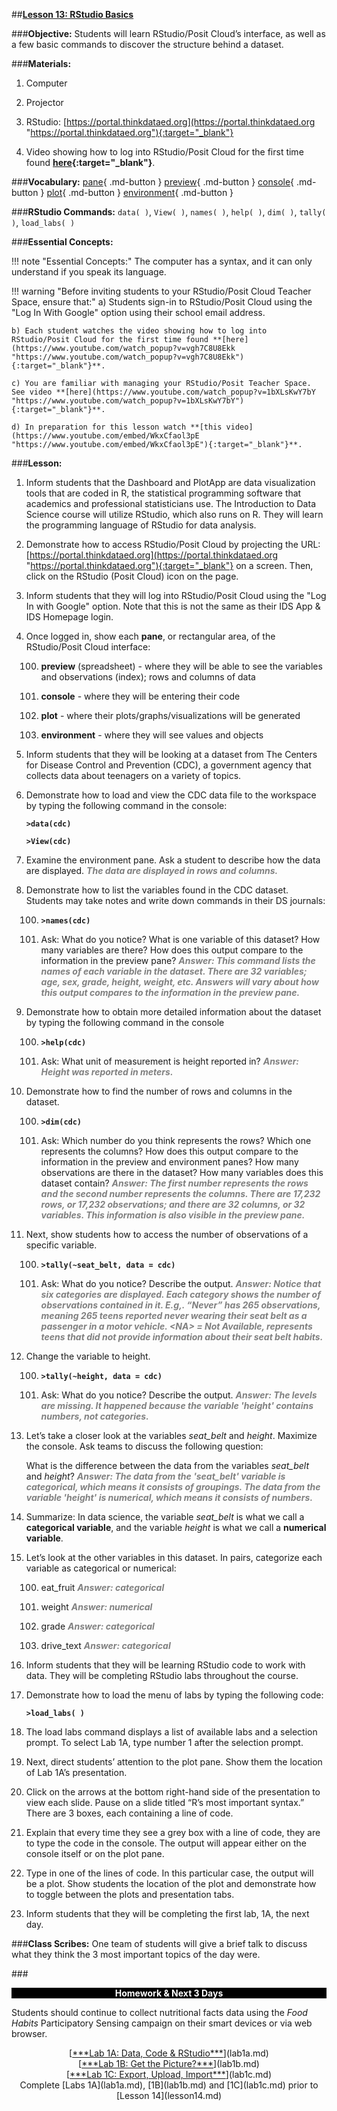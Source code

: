 ##**<u>Lesson 13: RStudio Basics</u>**

###**Objective:**
Students will learn RStudio/Posit Cloud’s interface, as well as a few basic commands to discover the structure behind
a dataset.

###**Materials:**
1. Computer

2. Projector

3. RStudio: [https://portal.thinkdataed.org](https://portal.thinkdataed.org "https://portal.thinkdataed.org"){:target="_blank"}

4. Video showing how to log into RStudio/Posit Cloud for the first time found **[here](https://www.youtube.com/watch_popup?v=vgh7C8U8Ekk "https://www.youtube.com/watch_popup?v=vgh7C8U8Ekk"){:target="_blank"}**.

###**Vocabulary:**
[pane](../../vocabulary/unit1/#pane "a rectangular area within RStudio"){ .md-button }
[preview](../../vocabulary/unit1/#preview "a pane within RStudio; (spreadsheet) - where they will be able to see the variables and observations (index); rows and columns of data"){ .md-button }
[console](../../vocabulary/unit1/#console "a pane within RStudio; the place where RStudio is waiting for you to tell it what to do, and where it will show the results of a command; you type your codes directly into the console"){ .md-button }
[plot](../../vocabulary/unit1/#plot "a pane within RStudio; where plots/graphs/visualizations will be generated"){ .md-button }
[environment](../../vocabulary/unit1/#environment "a pane within RStudio; where values and objects can be viewed"){ .md-button }

###**RStudio Commands:**
```data( )```, ```View( )```, ```names( )```, ```help( )```, ```dim( )```, ```tally( )```, ```load_labs( )```

###**Essential Concepts:**

!!! note "Essential Concepts:"
    The computer has a syntax, and it can only understand if you speak its language.

!!! warning "Before inviting students to your RStudio/Posit Cloud Teacher Space, ensure that:"
    a) Students sign-in to RStudio/Posit Cloud using the "Log In With Google" option using their school email address.

    b) Each student watches the video showing how to log into RStudio/Posit Cloud for the first time found **[here](https://www.youtube.com/watch_popup?v=vgh7C8U8Ekk "https://www.youtube.com/watch_popup?v=vgh7C8U8Ekk"){:target="_blank"}**.

    c) You are familiar with managing your RStudio/Posit Teacher Space. See video **[here](https://www.youtube.com/watch_popup?v=1bXLsKwY7bY "https://www.youtube.com/watch_popup?v=1bXLsKwY7bY"){:target="_blank"}**.

    d) In preparation for this lesson watch **[this video](https://www.youtube.com/embed/WkxCfaol3pE "https://www.youtube.com/embed/WkxCfaol3pE"){:target="_blank"}**.

###**Lesson:**
1. Inform students that the Dashboard and PlotApp are data visualization tools that are coded in R,
the statistical programming software that academics and professional statisticians use. The
Introduction to Data Science course will utilize RStudio, which also runs on R. They will learn the
programming language of RStudio for data analysis.

2. Demonstrate how to access RStudio/Posit Cloud by projecting the URL: [https://portal.thinkdataed.org](https://portal.thinkdataed.org "https://portal.thinkdataed.org"){:target="_blank"} on a screen.
Then, click on the RStudio (Posit Cloud) icon on the page.

3. Inform students that they will log into RStudio/Posit Cloud using the "Log In with Google" option. Note that this is not the same as their IDS App & IDS Homepage login.

4. Once logged in, show each **pane**, or rectangular area, of the RStudio/Posit Cloud interface:

    100. **preview** (spreadsheet) - where they will be able to see the variables and observations
    (index); rows and columns of data

    100. **console** - where they will be entering their code

    100. **plot** - where their plots/graphs/visualizations will be generated

    100. **environment** - where they will see values and objects

5. Inform students that they will be looking at a dataset from The Centers for Disease Control and
Prevention (CDC), a government agency that collects data about teenagers on a variety of topics.

6. Demonstrate how to load and view the CDC data file to the workspace by typing the following
command in the console:

    **```>data(cdc)```**

    **```>View(cdc)```**

7. Examine the environment pane. Ask a student to describe how the data are displayed. <span style="color:grey">***The data
are displayed in rows and columns.***</span>

8. Demonstrate how to list the variables found in the CDC dataset. Students may take notes and
write down commands in their DS journals:

    100. **```>names(cdc)```**

    100. Ask: What do you notice? What is one variable of this dataset? How many variables are
    there? How does this output compare to the information in the preview pane?  <span style="color:grey">***Answer: This
    command lists the names of each variable in the dataset. There are 32 variables; age, sex, grade, height, weight, etc. Answers will vary about how this output compares to the information in the preview pane.***</span>

9. Demonstrate how to obtain more detailed information about the dataset by typing the following
command in the console

    100. **```>help(cdc)```**

    100. Ask: What unit of measurement is height reported in? <span style="color:grey">***Answer: Height was reported in meters.***</span>

10. Demonstrate how to find the number of rows and columns in the dataset.

    100. **```>dim(cdc)```**

    100. Ask: Which number do you think represents the rows? Which one represents the
    columns? How does this output compare to the information in the preview and
    environment panes? How many observations are there in the dataset? How many
    variables does this dataset contain? <span style="color:grey">***Answer: The first number represents the rows and the second number represents the columns. There are 17,232 rows, or 17,232 observations;
    and there are 32 columns, or 32 variables. This information is also visible in the
    preview pane.***</span>

11. Next, show students how to access the number of observations of a specific variable.

    100. **```>tally(~seat_belt, data = cdc)```**

    100. Ask: What do you notice? Describe the output. <span style="color:grey">***Answer: Notice that six categories are
    displayed. Each category shows the number of observations contained in it. E.g,.
    “Never” has 265 observations, meaning 265 teens reported never wearing their
    seat belt as a passenger in a motor vehicle. &lt;NA> = Not Available, represents teens
    that did not provide information about their seat belt habits.***</span>

12. Change the variable to height.

    100. **```>tally(~height, data = cdc)```**

    100. Ask: What do you notice? Describe the output. <span style="color:grey">***Answer: The levels are missing. It happened
    because the variable 'height' contains numbers, not categories.***</span>

13. Let’s take a closer look at the variables *seat_belt* and *height*. Maximize the console. Ask teams to
discuss the following question:

    What is the difference between the data from the variables *seat_belt* and *height*? <span style="color:grey">***Answer: The
    data from the 'seat_belt' variable is categorical, which means it consists of
    groupings. The data from the variable 'height' is numerical, which means it consists
    of numbers.***</span>

14. Summarize: In data science, the variable *seat_belt* is what we call a **categorical variable**, and
the variable *height* is what we call a **numerical variable**.

15. Let’s look at the other variables in this dataset. In pairs, categorize each variable as categorical
or numerical:

    100. eat_fruit <span style="color:grey">***Answer: categorical***</span>

    100. weight <span style="color:grey">***Answer: numerical***</span>

    100. grade <span style="color:grey">***Answer: categorical***</span>

    100. drive_text <span style="color:grey">***Answer: categorical***</span>

16. Inform students that they will be learning RStudio code to work with data. They will be completing
RStudio labs throughout the course.

17. Demonstrate how to load the menu of labs by typing the following code:

    **```>load_labs( )```**

18. The load labs command displays a list of available labs and a selection prompt. To select Lab 1A,
type number 1 after the selection prompt.

19. Next, direct students’ attention to the plot pane. Show them the location of Lab 1A’s presentation.

20. Click on the arrows at the bottom right-hand side of the presentation to view each slide. Pause on
a slide titled “R’s most important syntax.” There are 3 boxes, each containing a line of code.

21. Explain that every time they see a grey box with a line of code, they are to type the code in the
console. The output will appear either on the console itself or on the plot pane.

22. Type in one of the lines of code. In this particular case, the output will be a plot. Show students
the location of the plot and demonstrate how to toggle between the plots and presentation tabs.

23. Inform students that they will be completing the first lab, 1A, the next day.

###**Class Scribes:**
One team of students will give a brief talk to discuss what they think the 3 most important topics
of the day were.

###<p style="background: black; color: white; text-align: center;">**Homework & Next 3 Days**</p>
Students should continue to collect nutritional facts data using the *Food Habits* Participatory Sensing
campaign on their smart devices or via web browser.

<center>[<u>***Lab 1A: Data, Code & RStudio***</u>](lab1a.md)</center>

<center>[<u>***Lab 1B: Get the Picture?***</u>](lab1b.md)</center>

<center>[<u>***Lab 1C: Export, Upload, Import***</u>](lab1c.md)</center>

<center>Complete [Labs 1A](lab1a.md), [1B](lab1b.md) and [1C](lab1c.md) prior to [Lesson 14](lesson14.md)</center>